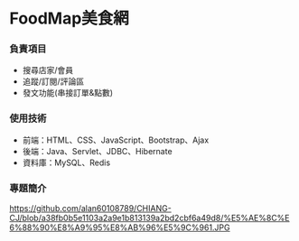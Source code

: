 # FoodMap美食網
### 負責項目  
* 搜尋店家/會員  
* 追蹤/訂閱/評論區  
* 發文功能(串接訂單&點數)  
### 使用技術  
* 前端：HTML、CSS、JavaScript、Bootstrap、Ajax
* 後端：Java、Servlet、JDBC、Hibernate
* 資料庫：MySQL、Redis
### 專題簡介  
https://github.com/alan60108789/CHIANG-CJ/blob/a38fb0b5e1103a2a9e1b813139a2bd2cbf6a49d8/%E5%AE%8C%E6%88%90%E8%A9%95%E8%AB%96%E5%9C%961.JPG
